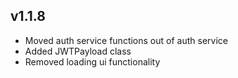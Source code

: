 ## v1.1.8
- Moved auth service functions out of auth service
- Added JWTPayload class
- Removed loading ui functionality